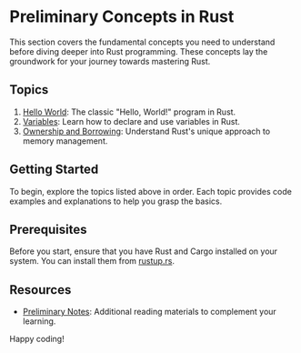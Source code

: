 # Preliminary Concepts in Rust

This section covers the fundamental concepts you need to understand before diving deeper into Rust programming. These concepts lay the groundwork for your journey towards mastering Rust.

## Topics

1. [Hello World](01_preliminary_concepts\hello_world.rs): The classic "Hello, World!" program in Rust.
2. [Variables](variables.rs): Learn how to declare and use variables in Rust.
3. [Ownership and Borrowing](ownership_borrowing.rs): Understand Rust's unique approach to memory management.

## Getting Started

To begin, explore the topics listed above in order. Each topic provides code examples and explanations to help you grasp the basics.

## Prerequisites

Before you start, ensure that you have Rust and Cargo installed on your system. You can install them from [rustup.rs](https://rustup.rs/).

## Resources

- [Preliminary Notes](resources/01_preliminary_concepts/preliminary_notes.pdf): Additional reading materials to complement your learning.

Happy coding!
